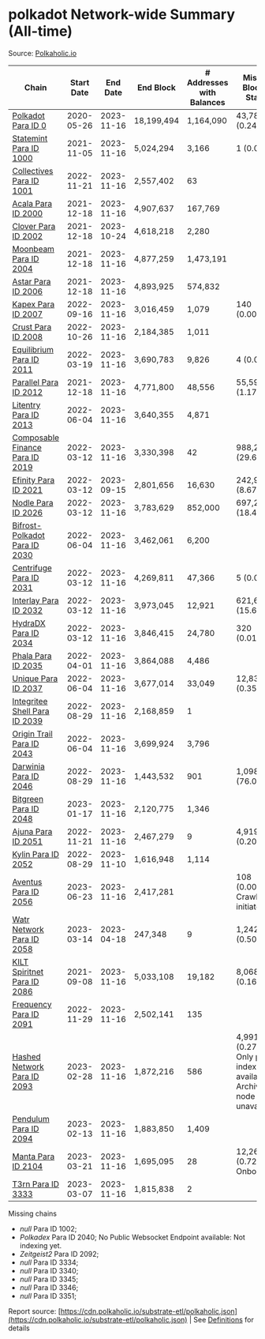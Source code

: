 # polkadot Network-wide Summary (All-time)

Source: [Polkaholic.io](https://polkaholic.io)


| Chain            | Start Date | End Date | End Block | # Addresses with Balances | Missing Blocks / Status |
| ---------------- | ---------- | ---------| --------- | ------------------------- | ----------------------- |
| [Polkadot Para ID 0](/polkadot/0-polkadot) | 2020-05-26 | 2023-11-16 | 18,199,494 |  1,164,090 | 43,782 (0.24%)  |
| [Statemint Para ID 1000](/polkadot/1000-statemint) | 2021-11-05 | 2023-11-16 | 5,024,294 |  3,166 | 1 (0.00%)  |
| [Collectives Para ID 1001](/polkadot/1001-collectives) | 2022-11-21 | 2023-11-16 | 2,557,402 |  63 |    |
| [Acala Para ID 2000](/polkadot/2000-acala) | 2021-12-18 | 2023-11-16 | 4,907,637 |  167,769 |    |
| [Clover Para ID 2002](/polkadot/2002-clover) | 2021-12-18 | 2023-10-24 | 4,618,218 |  2,280 |    |
| [Moonbeam Para ID 2004](/polkadot/2004-moonbeam) | 2021-12-18 | 2023-11-16 | 4,877,259 |  1,473,191 |    |
| [Astar Para ID 2006](/polkadot/2006-astar) | 2021-12-18 | 2023-11-16 | 4,893,925 |  574,832 |    |
| [Kapex Para ID 2007](/polkadot/2007-kapex) | 2022-09-16 | 2023-11-16 | 3,016,459 |  1,079 | 140 (0.00%)  |
| [Crust Para ID 2008](/polkadot/2008-crust) | 2022-10-26 | 2023-11-16 | 2,184,385 |  1,011 |    |
| [Equilibrium Para ID 2011](/polkadot/2011-equilibrium) | 2022-03-19 | 2023-11-16 | 3,690,783 |  9,826 | 4 (0.00%)  |
| [Parallel Para ID 2012](/polkadot/2012-parallel) | 2021-12-18 | 2023-11-16 | 4,771,800 |  48,556 | 55,597 (1.17%)  |
| [Litentry Para ID 2013](/polkadot/2013-litentry) | 2022-06-04 | 2023-11-16 | 3,640,355 |  4,871 |    |
| [Composable Finance Para ID 2019](/polkadot/2019-composable) | 2022-03-12 | 2023-11-16 | 3,330,398 |  42 | 988,228 (29.67%)  |
| [Efinity Para ID 2021](/polkadot/2021-efinity) | 2022-03-12 | 2023-09-15 | 2,801,656 |  16,630 | 242,949 (8.67%)  |
| [Nodle Para ID 2026](/polkadot/2026-nodle) | 2022-03-12 | 2023-11-16 | 3,783,629 |  852,000 | 697,249 (18.43%)  |
| [Bifrost-Polkadot Para ID 2030](/polkadot/2030-bifrost-dot) | 2022-06-04 | 2023-11-16 | 3,462,061 |  6,200 |    |
| [Centrifuge Para ID 2031](/polkadot/2031-centrifuge) | 2022-03-12 | 2023-11-16 | 4,269,811 |  47,366 | 5 (0.00%)  |
| [Interlay Para ID 2032](/polkadot/2032-interlay) | 2022-03-12 | 2023-11-16 | 3,973,045 |  12,921 | 621,626 (15.65%)  |
| [HydraDX Para ID 2034](/polkadot/2034-hydradx) | 2022-03-12 | 2023-11-16 | 3,846,415 |  24,780 | 320 (0.01%)  |
| [Phala Para ID 2035](/polkadot/2035-phala) | 2022-04-01 | 2023-11-16 | 3,864,088 |  4,486 |    |
| [Unique Para ID 2037](/polkadot/2037-unique) | 2022-06-04 | 2023-11-16 | 3,677,014 |  33,049 | 12,839 (0.35%)  |
| [Integritee Shell Para ID 2039](/polkadot/2039-integritee-shell) | 2022-08-29 | 2023-11-16 | 2,168,859 |  1 |    |
| [Origin Trail Para ID 2043](/polkadot/2043-origintrail) | 2022-06-04 | 2023-11-16 | 3,699,924 |  3,796 |    |
| [Darwinia Para ID 2046](/polkadot/2046-darwinia) | 2022-08-29 | 2023-11-16 | 1,443,532 |  901 | 1,098,047 (76.07%)  |
| [Bitgreen Para ID 2048](/polkadot/2048-bitgreen) | 2023-01-17 | 2023-11-16 | 2,120,775 |  1,346 |    |
| [Ajuna Para ID 2051](/polkadot/2051-ajuna) | 2022-11-21 | 2023-11-16 | 2,467,279 |  9 | 4,919 (0.20%)  |
| [Kylin Para ID 2052](/polkadot/2052-kylin) | 2022-08-29 | 2023-11-10 | 1,616,948 |  1,114 |    |
| [Aventus Para ID 2056](/polkadot/2056-aventus) | 2023-06-23 | 2023-11-16 | 2,417,281 |   | 108 (0.00%) Crawling initiated |
| [Watr Network Para ID 2058](/polkadot/2058-watr) | 2023-03-14 | 2023-04-18 | 247,348 |  9 | 1,242 (0.50%)  |
| [KILT Spiritnet Para ID 2086](/polkadot/2086-kilt) | 2021-09-08 | 2023-11-16 | 5,033,108 |  19,182 | 8,068 (0.16%)  |
| [Frequency Para ID 2091](/polkadot/2091-frequency) | 2022-11-29 | 2023-11-16 | 2,502,141 |  135 |    |
| [Hashed Network Para ID 2093](/polkadot/2093-hashed) | 2023-02-28 | 2023-11-16 | 1,872,216 |  586 | 4,991 (0.27%) Only partial index available: Archive node unavailable |
| [Pendulum Para ID 2094](/polkadot/2094-pendulum) | 2023-02-13 | 2023-11-16 | 1,883,850 |  1,409 |    |
| [Manta Para ID 2104](/polkadot/2104-manta) | 2023-03-21 | 2023-11-16 | 1,695,095 |  28 | 12,262 (0.72%) Onboarding |
| [T3rn Para ID 3333](/polkadot/3333-t3rn) | 2023-03-07 | 2023-11-16 | 1,815,838 |  2 |    |

Missing chains


* *null* Para ID 1002; 
* *Polkadex* Para ID 2040; No Public Websocket Endpoint available: Not indexing yet.
* *Zeitgeist2* Para ID 2092; 
* *null* Para ID 3334; 
* *null* Para ID 3340; 
* *null* Para ID 3345; 
* *null* Para ID 3346; 
* *null* Para ID 3351; 

Report source: [https://cdn.polkaholic.io/substrate-etl/polkaholic.json](https://cdn.polkaholic.io/substrate-etl/polkaholic.json) | See [Definitions](/DEFINITIONS.md) for details
